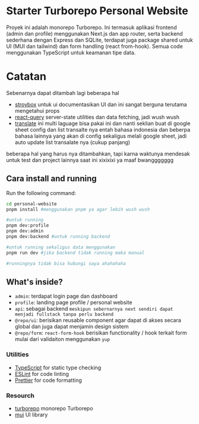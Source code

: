 # Starter Turborepo Personal Website

Proyek ini adalah monorepo Turborepo. Ini termasuk aplikasi frontend (admin dan profile) menggunakan Next.js dan app router, serta backend sederhana dengan Express dan SQLite, terdapat juga package shared untuk UI (MUI dan tailwind) dan form handling (react from-hook). Semua code menggunakan TypeScript untuk keamanan tipe data.

# Catatan

Sebenarnya dapat ditambah lagi beberapa hal

- [stroybox](https://storybook.js.org/) untuk ui documentasikan UI dan ini sangat berguna terutama mengetahui props
- [react-query](https://tanstack.com/query/latest) server-state utilities dan data fetching, jadi wush wush
- [translate](https://www.i18next.com/overview/getting-started) ini multi laguage bisa pakai ini dan nanti seklian buat di google sheet config dan list transalte nya entah bahasa indonesia dan beberpa bahasa lainnya yang akan di config sekaligus melali google sheet, jadi auto update list transalate nya (cukup panjang)

beberapa hal yang harus nya ditambahkan, tapi karna waktunya mendesak untuk test dan project lainnya saat ini xixixixi ya maaf bwanggggggg

## Cara install and running

Run the following command:

```sh
cd personal-website
pnpm install #menggunakan pnpm ya agar lebih wush wush

#untuk running
pnpm dev:profile
pnpm dev:admin
pnpm dev:backend #untuk running backend

#untuk running sekaligus data menggunakan
pnpm run dev #jika backend tidak running maka manual

#runningnya tidak bisa hubungi saya ahahahaha
```

## What's inside?

- `admin`: terdapat login page dan dashboard
- `profile`: landing page profile / personal website
- `api`: sebagai backend `meskipun sebernarnya next sendiri dapat menjadi fullstack tanpa perlu backend`
- `@repo/ui`: berisikan reusable component agar dapat di akses secara global dan juga dapat menjamin design sistem
- `@repo/form`: `react-form-hook` berisikan functionality / hook terkait form mulai dari validaiton menggunakan `yup`

### Utilities

- [TypeScript](https://www.typescriptlang.org/) for static type checking
- [ESLint](https://eslint.org/) for code linting
- [Prettier](https://prettier.io) for code formatting

### Resourch

- [turborepo](https://turborepo.com/) monorepo Turborepo
- [mui](https://mui.com/) UI library
